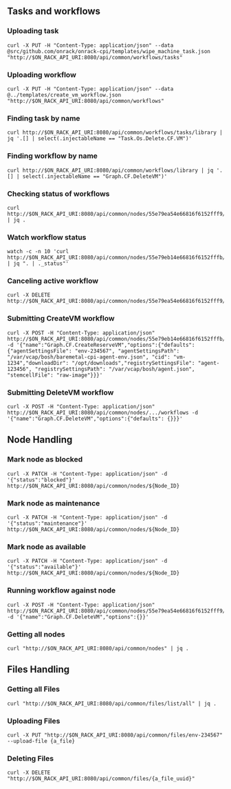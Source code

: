 ## Tasks and workflows

### Uploading task
```
curl -X PUT -H "Content-Type: application/json" --data @src/github.com/onrack/onrack-cpi/templates/wipe_machine_task.json  "http://$ON_RACK_API_URI:8080/api/common/workflows/tasks"
```

### Uploading workflow
```
curl -X PUT -H "Content-Type: application/json" --data @../templates/create_vm_workflow.json  "http://$ON_RACK_API_URI:8080/api/common/workflows"
```
### Finding task by name
```
curl http://$ON_RACK_API_URI:8080/api/common/workflows/tasks/library | jq '.[] | select(.injectableName == "Task.Os.Delete.CF.VM")'
```

### Finding workflow by name
```
curl http://$ON_RACK_API_URI:8080/api/common/workflows/library | jq '.[] | select(.injectableName == "Graph.CF.DeleteVM")'
```

### Checking status of workflows
```
curl http://$ON_RACK_API_URI:8080/api/common/nodes/55e79ea54e66816f6152fff9/workflows/active | jq .
```

### Watch workflow status
```
watch -c -n 10 'curl http://$ON_RACK_API_URI:8080/api/common/nodes/55e79eb14e66816f6152fffb/workflows/active | jq ". | ._status"'
```

### Canceling active workflow
```
curl -X DELETE http://$ON_RACK_API_URI:8080/api/common/nodes/55e79ea54e66816f6152fff9/workflows/active
```
### Submitting CreateVM workflow
```
curl -X POST -H "Content-Type: application/json" http://$ON_RACK_API_URI:8080/api/common/nodes/55e79eb14e66816f6152fffb/workflows -d '{"name":"Graph.CF.CreateReserveVM","options":{"defaults": {"agentSettingsFile": "env-234567", "agentSettingsPath": "/var/vcap/bosh/baremetal-cpi-agent-env.json", "cid": "vm-1234","downloadDir": "/opt/downloads","registrySettingsFile": "agent-123456", "registrySettingsPath": "/var/vcap/bosh/agent.json", "stemcellFile": "raw-image"}}}'
```

### Submitting DeleteVM workflow
```
curl -X POST -H "Content-Type: application/json" http://$ON_RACK_API_URI:8080/api/common/nodes/.../workflows -d '{"name":"Graph.CF.DeleteVM","options":{"defaults": {}}}'
```

## Node Handling

### Mark node as blocked
```
curl -X PATCH -H "Content-Type: application/json" -d '{"status":"blocked"}' http://$ON_RACK_API_URI:8080/api/common/nodes/${Node_ID}
```

### Mark node as maintenance
```
curl -X PATCH -H "Content-Type: application/json" -d '{"status":"maintenance"}' http://$ON_RACK_API_URI:8080/api/common/nodes/${Node_ID}
```

### Mark node as available
```
curl -X PATCH -H "Content-Type: application/json" -d '{"status":"available"}' http://$ON_RACK_API_URI:8080/api/common/nodes/${Node_ID}
```

### Running workflow against node
```
curl -X POST -H "Content-Type: application/json" http://$ON_RACK_API_URI:8080/api/common/nodes/55e79ea54e66816f6152fff9/workflows -d '{"name":"Graph.CF.DeleteVM","options":{}}'
```

### Getting all nodes
```
curl "http://$ON_RACK_API_URI:8080/api/common/nodes" | jq .
```

## Files Handling

### Getting all Files
```
curl "http://$ON_RACK_API_URI:8080/api/common/files/list/all" | jq .
```

### Uploading Files
```
curl -X PUT "http://$ON_RACK_API_URI:8080/api/common/files/env-234567" --upload-file {a_file}
```

### Deleting Files
```
curl -X DELETE "http://$ON_RACK_API_URI:8080/api/common/files/{a_file_uuid}"
```
